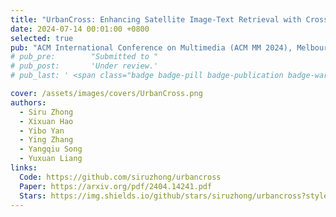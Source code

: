 ```yaml
---
title: "UrbanCross: Enhancing Satellite Image-Text Retrieval with Cross-Domain Adaptation"
date: 2024-07-14 00:01:00 +0800
selected: true
pub: "ACM International Conference on Multimedia (ACM MM 2024), Melbourne, Australia"
# pub_pre:        "Submitted to "
# pub_post:       'Under review.'
# pub_last: ' <span class="badge badge-pill badge-publication badge-warning">Poster</span>'

cover: /assets/images/covers/UrbanCross.png
authors:
  - Siru Zhong
  - Xixuan Hao
  - Yibo Yan
  - Ying Zhang
  - Yangqiu Song
  - Yuxuan Liang
links:
  Code: https://github.com/siruzhong/urbancross
  Paper: https://arxiv.org/pdf/2404.14241.pdf
  Stars: https://img.shields.io/github/stars/siruzhong/urbancross?style=social
---
```

